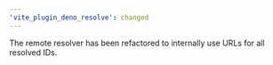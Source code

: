 ```yaml
---
'vite_plugin_deno_resolve': changed
---
```


The remote resolver has been refactored to internally use URLs for all resolved IDs.

